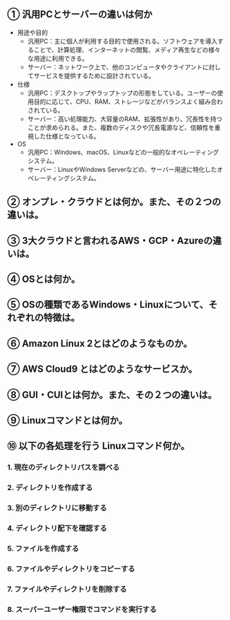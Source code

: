 ## ① 汎用PCとサーバーの違いは何か

* 用途や目的
  * 汎用PC：主に個人が利用する目的で使用される。ソフトウェアを導入することで、計算処理、インターネットの閲覧、メディア再生などの様々な用途に利用できる。
  * サーバー：ネットワーク上で、他のコンピュータやクライアントに対してサービスを提供するために設計されている。
* 仕様
  * 汎用PC：デスクトップやラップトップの形態をしている。ユーザーの使用目的に応じて、CPU、RAM、ストレージなどがバランスよく組み合わされている。
  * サーバー：高い処理能力、大容量のRAM、拡張性があり、冗長性を持つことが求められる。また、複数のディスクや冗長電源など、信頼性を重視した仕様となっている。
* OS
  * 汎用PC：Windows、macOS、Linuxなどの一般的なオペレーティングシステム。
  * サーバー：LinuxやWindows Serverなどの、サーバー用途に特化したオペレーティングシステム。

## ② オンプレ・クラウドとは何か。また、その２つの違いは。

## ③ 3大クラウドと言われるAWS・GCP・Azureの違いは。

## ④ OSとは何か。

## ⑤ OSの種類であるWindows・Linuxについて、それぞれの特徴は。

## ⑥ Amazon Linux 2とはどのようなものか。

## ⑦ AWS Cloud9 とはどのようなサービスか。

## ⑧ GUI・CUIとは何か。また、その２つの違いは。

## ⑨ Linuxコマンドとは何か。

## ⑩ 以下の各処理を行う Linuxコマンド何か。

### 1. 現在のディレクトリパスを調べる

### 2. ディレクトリを作成する

### 3. 別のディレクトリに移動する

### 4. ディレクトリ配下を確認する

### 5. ファイルを作成する

### 6. ファイルやディレクトリをコピーする

### 7. ファイルやディレクトリを削除する

### 8. スーパーユーザー権限でコマンドを実行する
